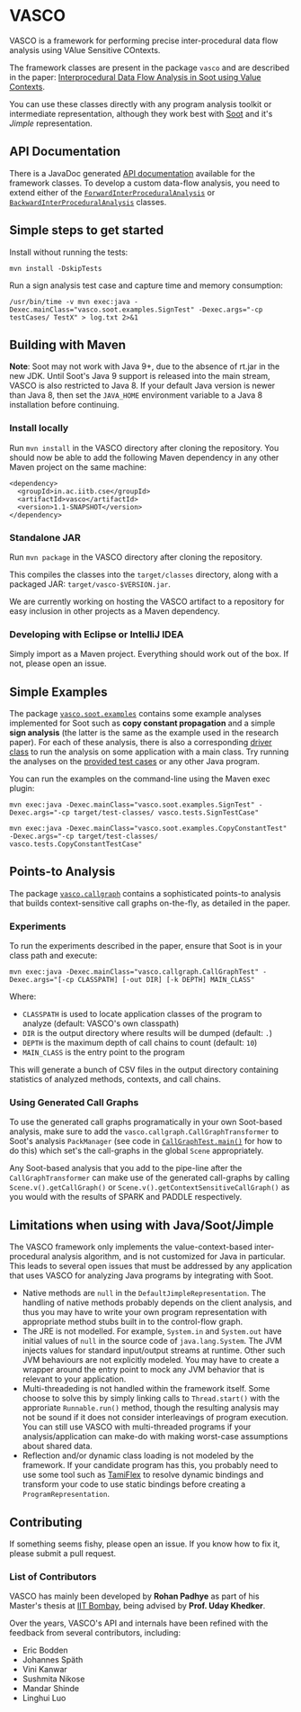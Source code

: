 VASCO
=====

VASCO is a framework for performing precise inter-procedural data flow analysis using VAlue Sensitive COntexts.

The framework classes are present in the package `vasco` and are described in the paper: [Interprocedural Data Flow Analysis in Soot using Value Contexts](http://dl.acm.org/citation.cfm?doid=2487568.2487569).

You can use these classes directly with any program analysis toolkit or intermediate representation, although they work best with [Soot](http://www.sable.mcgill.ca/soot) and it's *Jimple* representation.

## API Documentation ##

There is a JavaDoc generated [API documentation](http://rohanpadhye.github.io/vasco/apidocs) available for the framework classes. To develop a custom data-flow analysis, you need to extend either of the [`ForwardInterProceduralAnalysis`](https://rohanpadhye.github.io/vasco/apidocs/vasco/ForwardInterProceduralAnalysis.html) or [`BackwardInterProceduralAnalysis`](https://rohanpadhye.github.io/vasco/apidocs/vasco/BackwardInterProceduralAnalysis.html) classes. 

## Simple steps to get started ##

Install without running the tests:
```
mvn install -DskipTests
```

Run a sign analysis test case and capture time and memory consumption:
```
/usr/bin/time -v mvn exec:java -Dexec.mainClass="vasco.soot.examples.SignTest" -Dexec.args="-cp testCases/ TestX" > log.txt 2>&1
```

## Building with Maven ##

**Note**: Soot may not work with Java 9+, due to the absence of rt.jar in the new JDK. Until Soot's Java 9 support is released into the main stream, VASCO is also restricted to Java 8. If your default Java version is newer than Java 8, then set the `JAVA_HOME` environment variable to a Java 8 installation before continuing.

### Install locally ###

Run `mvn install` in the VASCO directory after cloning the repository. You should now be able to add the following Maven dependency in any other Maven project on the same machine:

```
<dependency>
  <groupId>in.ac.iitb.cse</groupId>
  <artifactId>vasco</artifactId>
  <version>1.1-SNAPSHOT</version>
</dependency>
```

### Standalone JAR ###

Run `mvn package` in the VASCO directory after cloning the repository.

This compiles the classes into the `target/classes` directory, along with a packaged JAR: `target/vasco-$VERSION.jar`. 

We are currently working on hosting the VASCO artifact to a repository for easy inclusion in other projects as a Maven dependency.

### Developing with Eclipse or IntelliJ IDEA ### 

Simply import as a Maven project. Everything should work out of the box. If not, please open an issue.

## Simple Examples ##

The package [`vasco.soot.examples`](https://github.com/rohanpadhye/vasco/tree/master/src/main/java/vasco/soot/examples) contains some example analyses implemented for Soot such as **copy constant propagation** and a simple **sign analysis** (the latter is the same as the example used in the research paper). For each of these analysis, there is also a corresponding [driver class](https://github.com/rohanpadhye/vasco/tree/master/src/test/java/vasco/soot/examples) to run the analysis on some application with a main class. Try running the analyses on the [provided test cases](https://github.com/rohanpadhye/vasco/tree/master/src/test/java/vasco/tests) or any other Java program.

You can run the examples on the command-line using the Maven exec plugin:

```
mvn exec:java -Dexec.mainClass="vasco.soot.examples.SignTest" -Dexec.args="-cp target/test-classes/ vasco.tests.SignTestCase"
```

```
mvn exec:java -Dexec.mainClass="vasco.soot.examples.CopyConstantTest" -Dexec.args="-cp target/test-classes/ vasco.tests.CopyConstantTestCase"
```

## Points-to Analysis ##

The package [`vasco.callgraph`](https://github.com/rohanpadhye/vasco/tree/master/src/main/java/vasco/callgraph) contains a sophisticated points-to analysis that builds context-sensitive call graphs on-the-fly, as detailed in the paper.

### Experiments ###

To run the experiments described in the paper, ensure that Soot is in your class path and execute:

```
mvn exec:java -Dexec.mainClass="vasco.callgraph.CallGraphTest" -Dexec.args="[-cp CLASSPATH] [-out DIR] [-k DEPTH] MAIN_CLASS"
```

Where:

- `CLASSPATH` is used to locate application classes of the program to analyze (default: VASCO's own classpath)
- `DIR` is the output directory where results will be dumped (default: `.`)
- `DEPTH` is the maximum depth of call chains to count (default: `10`)
- `MAIN_CLASS` is the entry point to the program

This will generate a bunch of CSV files in the output directory containing statistics of analyzed methods, contexts, and call chains.

### Using Generated Call Graphs ###

To use the generated call graphs programatically in your own Soot-based analysis, make sure to add the `vasco.callgraph.CallGraphTransformer` to Soot's analysis `PackManager` (see code in [`CallGraphTest.main()`](https://github.com/rohanpadhye/vasco/blob/master/src/test/java/vasco/callgraph/CallGraphTest.java) for how to do this) which set's the call-graphs in the global `Scene` appropriately.

Any Soot-based analysis that you add to the pipe-line after the `CallGraphTransformer` can make use of the generated call-graphs by calling `Scene.v().getCallGraph()` or `Scene.v().getContextSensitiveCallGraph()` as you would with the results of SPARK and PADDLE respectively.


## Limitations when using with Java/Soot/Jimple ##

The VASCO framework only implements the value-context-based inter-procedural analysis algorithm, and is not customized for Java in particular. This leads to several open issues that must be addressed by any application that uses VASCO for analyzing Java programs by integrating with Soot.

- Native methods are `null` in the `DefaultJimpleRepresentation`. The handling of native methods probably depends on the client analysis, and thus you may have to write your own program representation with appropriate method stubs built in to the control-flow graph.
- The JRE is not modelled. For example, `System.in` and `System.out` have initial values of `null` in the source code of `java.lang.System`. The JVM injects values for standard input/output streams at runtime. Other such JVM behaviours are not explicitly modeled. You may have to create a wrapper around the entry point to mock any JVM behavior that is relevant to your application.
- Multi-threadeding is not handled within the framework itself. Some choose to solve this by simply linking calls to `Thread.start()` with the approriate `Runnable.run()` method, though the resulting analysis may not be sound if it does not consider interleavings of program execution. You can still use VASCO with multi-threaded programs if your analysis/application can make-do with making worst-case assumptions about shared data.
- Reflection and/or dynamic class loading is not modeled by the framework. If your candidate program has this, you probably need to use some tool such as [TamiFlex](https://github.com/secure-software-engineering/tamiflex) to resolve dynamic bindings and transform your code to use static bindings before creating a `ProgramRepresentation`.

## Contributing ##

If something seems fishy, please open an issue. If you know how to fix it, please submit a pull request.

### List of Contributors ###

VASCO has mainly been developed by **Rohan Padhye** as part of his Master's thesis at [IIT Bombay](https://www.cse.iitb.ac.in), being advised by **Prof. Uday Khedker**.

Over the years, VASCO's API and internals have been refined with the feedback from several contributors, including:
- Eric Bodden
- Johannes Späth
- Vini Kanwar
- Sushmita Nikose
- Mandar Shinde
- Linghui Luo

